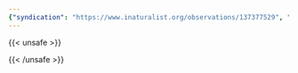 ```yaml
---
{"syndication": "https://www.inaturalist.org/observations/137377529", "date": "2022-10-01T16:44:12-04:00", "taxon": {"name": "Daucus carota", "common_name": "wild carrot"}, "quality_grade": "research", "identifications_most_agree": true, "species_guess": "wild carrot", "identifications_most_disagree": false, "captive": false, "project_ids": [4034], "community_taxon_id": 76610, "geojson": {"type": "Point", "coordinates": [-73.9684155556, 42.6544944444]}, "owners_identification_from_vision": true, "identifications_count": 1, "obscured": false, "num_identification_agreements": 1, "num_identification_disagreements": 0, "place_guess": "Altamont Rd & Tygert Rd, New Scotland, NY 12186, USA", "photos": [{"id": 234618798, "license_code": "cc-by-nc", "original_dimensions": {"width": 1536, "height": 2048}, "url": "https://inaturalist-open-data.s3.amazonaws.com/photos/234618798/square.jpeg", "attribution": "(c) Brandon Rozek, some rights reserved (CC BY-NC)", "flags": []}]}
---
```

{{< unsafe >}}

{{< /unsafe >}}
